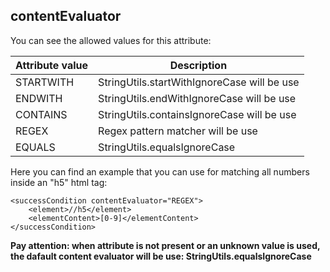 ## contentEvaluator
You can see the allowed values for this attribute:

| Attribute value        		| Description										|
| ----------------------------- | ------------------------------------------------- |
| STARTWITH						| StringUtils.startWithIgnoreCase will be use		|
| ENDWITH						| StringUtils.endWithIgnoreCase will be use			|
| CONTAINS						| StringUtils.containsIgnoreCase will be use		|
| REGEX							| Regex pattern matcher will be use					|
| EQUALS						| StringUtils.equalsIgnoreCase						|

Here you can find an example that you can use for matching all numbers inside an "h5" html tag:

	<successCondition contentEvaluator="REGEX">
		<element>//h5</element>
		<elementContent>[0-9]</elementContent>
	</successCondition>

**Pay attention: when attribute is not present or an unknown value is used, the dafault content evaluator will be use: StringUtils.equalsIgnoreCase**